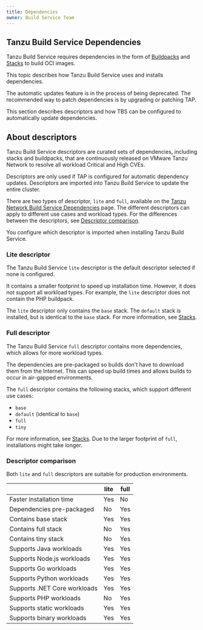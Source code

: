 ```yaml
---
title: Dependencies
owner: Build Service Team
---
```


## <a id="dependencies"></a> Tanzu Build Service Dependencies

Tanzu Build Service requires dependencies in the form of
[Buildpacks](https://docs.vmware.com/en/VMware-Tanzu-Buildpacks/index.html) and
[Stacks](https://docs.vmware.com/en/VMware-Tanzu-Buildpacks/services/tanzu-buildpacks/GUID-stacks.html)
to build OCI images.

This topic describes how Tanzu Build Service uses and installs dependencies.

The automatic updates feature is in the process of being deprecated. The recommended way to patch dependencies is by upgrading or patching TAP.

This section describes descriptors and how TBS can be configured to automatically update dependencies.

## <a id="descriptors"></a> About descriptors

Tanzu Build Service descriptors are curated sets of dependencies, including stacks and buildpacks, that are
continuously released on VMware Tanzu Network to resolve all workload Critical and High CVEs.

Descriptors are only used if TAP is configured for automatic dependency updates. Descriptors are imported into Tanzu Build Service to update the entire cluster.

There are two types of descriptor, `lite` and `full`, available on the
[Tanzu Network Build Service Dependencies](https://network.pivotal.io/products/tbs-dependencies/) page.
The different descriptors can apply to different use cases and workload types.
For the differences between the descriptors, see [Descriptor comparison](#descriptor-comparison).

You configure which descriptor is imported when installing Tanzu Build Service.

### <a id="lite-descriptor"></a> Lite descriptor

The Tanzu Build Service `lite` descriptor is the default descriptor selected if none is configured.

It contains a smaller footprint to speed up installation time. However, it does not support all
workload types. For example, the `lite` descriptor does not contain the PHP buildpack.

The `lite` descriptor only contains the `base` stack.
The `default` stack is installed, but is identical to the `base` stack.
For more information, see [Stacks](https://docs.pivotal.io/tanzu-buildpacks/stacks.html).

### <a id="full-descriptor"></a> Full descriptor

The Tanzu Build Service `full` descriptor contains more dependencies, which allows for more workload
types.

The dependencies are pre-packaged so builds don't have to download them from the Internet.
This can speed up build times and allows builds to occur in air-gapped environments.

The `full` descriptor contains the following stacks, which support different use cases:

- `base`
- `default` (identical to `base`)
- `full`
- `tiny`

For more information, see [Stacks](https://docs.pivotal.io/tanzu-buildpacks/stacks.html).
Due to the larger footprint of `full`, installations might take longer.

### <a id="descriptor-comparison"></a> Descriptor comparison

Both `lite` and `full` descriptors are suitable for production environments.

|  | lite | full |
|---| ---|---|
| Faster installation time | Yes | No |
| Dependencies pre-packaged | No | Yes |
| Contains base stack | Yes | Yes |
| Contains full stack | No | Yes |
| Contains tiny stack | No | Yes |
| Supports Java workloads | Yes | Yes |
| Supports Node.js workloads | Yes | Yes |
| Supports Go workloads | Yes | Yes |
| Supports Python workloads | Yes | Yes |
| Supports .NET Core workloads | Yes | Yes |
| Supports PHP workloads | No | Yes |
| Supports static workloads | Yes | Yes |
| Supports binary workloads | Yes | Yes |
